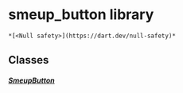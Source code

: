 


# smeup_button library






    *[<Null safety>](https://dart.dev/null-safety)*





## Classes

##### [SmeupButton](../smeup_widgets_smeup_button/SmeupButton-class.md)



 















